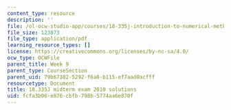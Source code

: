```yaml
---
content_type: resource
description: ''
file: /ol-ocw-studio-app/courses/18-335j-introduction-to-numerical-methods-spring-2019/fcfa3b06e876cbfb798b5774aa6e870f_MIT18_335JS19_exam10sol.pdf
file_size: 123873
file_type: application/pdf
learning_resource_types: []
license: https://creativecommons.org/licenses/by-nc-sa/4.0/
ocw_type: OCWFile
parent_title: Week 9
parent_type: CourseSection
parent_uid: 79b67382-5292-f6a0-b115-ef7aad0acfff
resourcetype: Document
title: 18.335J midterm exam 2010 solutions
uid: fcfa3b06-e876-cbfb-798b-5774aa6e870f
---
```

